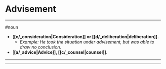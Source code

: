 # Advisement
---
#noun
- **[[c/_consideration|Consideration]] or [[d/_deliberation|deliberation]].**
	- _Example: He took the situation under advisement, but was able to draw no conclusion._
- **[[a/_advice|Advice]], [[c/_counsel|counsel]].**
---
---
